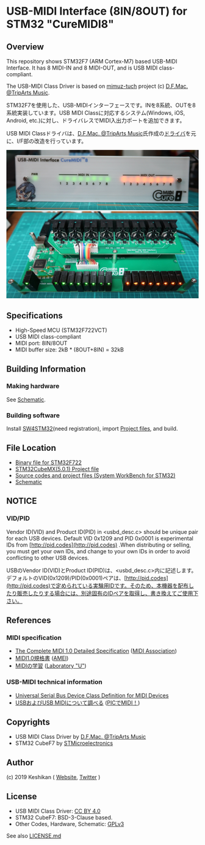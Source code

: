 # USB-MIDI Interface (8IN/8OUT) for STM32 "CureMIDI8"

## Overview

This repository shows STM32F7 (ARM Cortex-M7) based USB-MIDI Interface.
It has 8 MIDI-IN and 8 MIDI-OUT, and is USB MIDI class-compliant.

The USB-MIDI Class Driver is based on [mimuz-tuch](https://github.com/mimuz/mimuz-tuch) project (c) [D.F.Mac. @TripArts Music](https://github.com/tadfmac).

STM32F7を使用した、USB-MIDIインターフェースです。INを8系統、OUTを8系統実装しています。USB MIDI Classに対応するシステム(Windows, iOS, Android, etc.)に対し、ドライバレスでMIDI入出力ポートを追加できます。

USB MIDI Classドライバは、[D.F.Mac. @TripArts Music](https://github.com/tadfmac)氏作成の[ドライバ](https://github.com/mimuz/mimuz-tuch/tree/master/STM32)を元に、I/F部の改造を行っています。

![Sample Image](./hardware/p1.jpg)
![Sample Image](./hardware/p2.jpg)

## Specifications

* High-Speed MCU (STM32F722VCT)
* USB MIDI class-compliant
* MIDI port: 8IN/8OUT
* MIDI buffer size: 2kB * (8OUT+8IN) = 32kB

## Building Information

### Making hardware

See [Schematic](./hardware/schematic.pdf).

### Building software

Install [SW4STM32](http://www.openstm32.org/HomePage)(need registration), import [Project files](./software/SW4STM32_project/), and build.

## File Location

* [Binary file for STM32F722](./software/bin/)
* [STM32CubeMX(5.0.1) Project file](./software/SW4STM32_project/CureMIDI8.ioc)
* [Source codes and project files (System WorkBench for STM32)](./software/SW4STM32_project/)
* [Schematic](./hardware/schematic.pdf)

## NOTICE

### VID/PID

Vendor ID(VID) and Product ID(PID) in <usbd_desc.c> should be unique pair for each USB devices.
Default VID 0x1209 and PID 0x0001 is experimental IDs from [http://pid.codes](http://pid.codes) .When distributing or selling, you must get your own IDs, and change to your own IDs in order to avoid conflicting to other USB devices.

USBのVendor ID(VID)とProduct ID(PID)は、<usbd_desc.c>内に記述します。
デフォルトのVID(0x1209)/PID(0x0001)ペアは、[http://pid.codes](http://pid.codes)で定められている実験用IDです。そのため、本機器を配布したり販売したりする場合には、別途固有のIDペアを取得し、書き換えてご使用下さい。

## References

### MIDI specification

* [The Complete MIDI 1.0 Detailed Specification](https://www.midi.org/specifications/item/the-midi-1-0-specification) ([MIDI Association](https://www.midi.org/))
* [MIDI1.0規格書](http://amei.or.jp/midistandardcommittee/MIDI1.0.pdf) ([AMEI](http://amei.or.jp/))
* [MIDIの学習](http://www1.plala.or.jp/yuuto/midi/index.html) ([Laboratory "U"](http://www1.plala.or.jp/yuuto/top.html))

### USB-MIDI technical information

* [Universal Serial Bus Device Class Definition for MIDI Devices](http://www.usb.org/developers/docs/devclass_docs/midi10.pdf)
* [USBおよびUSB MIDIについて調べる](http://picmidi.seesaa.net/article/150728556.html) ([PICでMIDI！](http://picmidi.seesaa.net/))

## Copyrights

* USB MIDI Class Driver by [D.F.Mac. @TripArts Music](http://ta-music.strikingly.com/)
* STM32 CubeF7 by [STMicroelectronics](https://www.st.com/en/embedded-software/stm32cubef7.html)

## Author

(c) 2019 Keshikan ( [Website](http://www.keshikan.net/),  [Twitter](https://twitter.com/keshinomi_88pro) )

## License

* USB MIDI Class Driver: [CC BY 4.0](https://creativecommons.org/licenses/by/4.0/)
* STM32 CubeF7: BSD-3-Clause based.
* Other Codes, Hardware, Schematic: [GPLv3](https://www.gnu.org/licenses/gpl-3.0.html)

See also [LICENSE.md](./LICENSE.md)